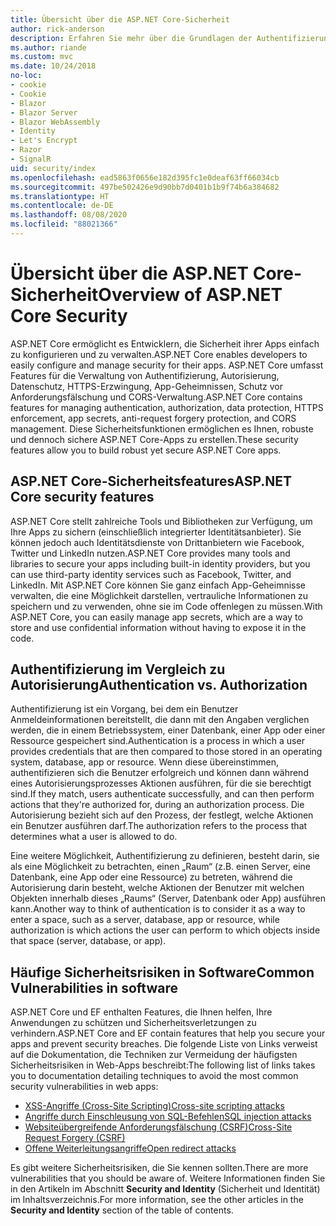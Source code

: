 ```yaml
---
title: Übersicht über die ASP.NET Core-Sicherheit
author: rick-anderson
description: Erfahren Sie mehr über die Grundlagen der Authentifizierung, Autorisierung und Sicherheit in ASP.NET Core.
ms.author: riande
ms.custom: mvc
ms.date: 10/24/2018
no-loc:
- cookie
- Cookie
- Blazor
- Blazor Server
- Blazor WebAssembly
- Identity
- Let's Encrypt
- Razor
- SignalR
uid: security/index
ms.openlocfilehash: ead5863f0656e182d395fc1e0deaf63ff66034cb
ms.sourcegitcommit: 497be502426e9d90bb7d0401b1b9f74b6a384682
ms.translationtype: HT
ms.contentlocale: de-DE
ms.lasthandoff: 08/08/2020
ms.locfileid: "88021366"
---
```

# <a name="overview-of-aspnet-core-security"></a><span data-ttu-id="371fe-103">Übersicht über die ASP.NET Core-Sicherheit</span><span class="sxs-lookup"><span data-stu-id="371fe-103">Overview of ASP.NET Core Security</span></span>

<span data-ttu-id="371fe-104">ASP.NET Core ermöglicht es Entwicklern, die Sicherheit ihrer Apps einfach zu konfigurieren und zu verwalten.</span><span class="sxs-lookup"><span data-stu-id="371fe-104">ASP.NET Core enables developers to easily configure and manage security for their apps.</span></span> <span data-ttu-id="371fe-105">ASP.NET Core umfasst Features für die Verwaltung von Authentifizierung, Autorisierung, Datenschutz, HTTPS-Erzwingung, App-Geheimnissen, Schutz vor Anforderungsfälschung und CORS-Verwaltung.</span><span class="sxs-lookup"><span data-stu-id="371fe-105">ASP.NET Core contains features for managing authentication, authorization, data protection, HTTPS enforcement, app secrets, anti-request forgery protection, and CORS management.</span></span> <span data-ttu-id="371fe-106">Diese Sicherheitsfunktionen ermöglichen es Ihnen, robuste und dennoch sichere ASP.NET Core-Apps zu erstellen.</span><span class="sxs-lookup"><span data-stu-id="371fe-106">These security features allow you to build robust yet secure ASP.NET Core apps.</span></span>

## <a name="aspnet-core-security-features"></a><span data-ttu-id="371fe-107">ASP.NET Core-Sicherheitsfeatures</span><span class="sxs-lookup"><span data-stu-id="371fe-107">ASP.NET Core security features</span></span>

<span data-ttu-id="371fe-108">ASP.NET Core stellt zahlreiche Tools und Bibliotheken zur Verfügung, um Ihre Apps zu sichern (einschließlich integrierter Identitätsanbieter). Sie können jedoch auch Identitätsdienste von Drittanbietern wie Facebook, Twitter und LinkedIn nutzen.</span><span class="sxs-lookup"><span data-stu-id="371fe-108">ASP.NET Core provides many tools and libraries to secure your apps including built-in identity providers, but you can use third-party identity services such as Facebook, Twitter, and LinkedIn.</span></span> <span data-ttu-id="371fe-109">Mit ASP.NET Core können Sie ganz einfach App-Geheimnisse verwalten, die eine Möglichkeit darstellen, vertrauliche Informationen zu speichern und zu verwenden, ohne sie im Code offenlegen zu müssen.</span><span class="sxs-lookup"><span data-stu-id="371fe-109">With ASP.NET Core, you can easily manage app secrets, which are a way to store and use confidential information without having to expose it in the code.</span></span>

## <a name="authentication-vs-authorization"></a><span data-ttu-id="371fe-110">Authentifizierung im Vergleich zu Autorisierung</span><span class="sxs-lookup"><span data-stu-id="371fe-110">Authentication vs. Authorization</span></span>

<span data-ttu-id="371fe-111">Authentifizierung ist ein Vorgang, bei dem ein Benutzer Anmeldeinformationen bereitstellt, die dann mit den Angaben verglichen werden, die in einem Betriebssystem, einer Datenbank, einer App oder einer Ressource gespeichert sind.</span><span class="sxs-lookup"><span data-stu-id="371fe-111">Authentication is a process in which a user provides credentials that are then compared to those stored in an operating system, database, app or resource.</span></span> <span data-ttu-id="371fe-112">Wenn diese übereinstimmen, authentifizieren sich die Benutzer erfolgreich und können dann während eines Autorisierungsprozesses Aktionen ausführen, für die sie berechtigt sind.</span><span class="sxs-lookup"><span data-stu-id="371fe-112">If they match, users authenticate successfully, and can then perform actions that they're authorized for, during an authorization process.</span></span> <span data-ttu-id="371fe-113">Die Autorisierung bezieht sich auf den Prozess, der festlegt, welche Aktionen ein Benutzer ausführen darf.</span><span class="sxs-lookup"><span data-stu-id="371fe-113">The authorization refers to the process that determines what a user is allowed to do.</span></span>

<span data-ttu-id="371fe-114">Eine weitere Möglichkeit, Authentifizierung zu definieren, besteht darin, sie als eine Möglichkeit zu betrachten, einen „Raum“ (z.B. einen Server, eine Datenbank, eine App oder eine Ressource) zu betreten, während die Autorisierung darin besteht, welche Aktionen der Benutzer mit welchen Objekten innerhalb dieses „Raums“ (Server, Datenbank oder App) ausführen kann.</span><span class="sxs-lookup"><span data-stu-id="371fe-114">Another way to think of authentication is to consider it as a way to enter a space, such as a server, database, app or resource, while authorization is which actions the user can perform to which objects inside that space (server, database, or app).</span></span>

## <a name="common-vulnerabilities-in-software"></a><span data-ttu-id="371fe-115">Häufige Sicherheitsrisiken in Software</span><span class="sxs-lookup"><span data-stu-id="371fe-115">Common Vulnerabilities in software</span></span>

<span data-ttu-id="371fe-116">ASP.NET Core und EF enthalten Features, die Ihnen helfen, Ihre Anwendungen zu schützen und Sicherheitsverletzungen zu verhindern.</span><span class="sxs-lookup"><span data-stu-id="371fe-116">ASP.NET Core and EF contain features that help you secure your apps and prevent security breaches.</span></span> <span data-ttu-id="371fe-117">Die folgende Liste von Links verweist auf die Dokumentation, die Techniken zur Vermeidung der häufigsten Sicherheitsrisiken in Web-Apps beschreibt:</span><span class="sxs-lookup"><span data-stu-id="371fe-117">The following list of links takes you to documentation detailing techniques to avoid the most common security vulnerabilities in web apps:</span></span>

* [<span data-ttu-id="371fe-118">XSS-Angriffe (Cross-Site Scripting)</span><span class="sxs-lookup"><span data-stu-id="371fe-118">Cross-site scripting attacks</span></span>](xref:security/cross-site-scripting)
* [<span data-ttu-id="371fe-119">Angriffe durch Einschleusung von SQL-Befehlen</span><span class="sxs-lookup"><span data-stu-id="371fe-119">SQL injection attacks</span></span>](/ef/core/querying/raw-sql)
* [<span data-ttu-id="371fe-120">Websiteübergreifende Anforderungsfälschung (CSRF)</span><span class="sxs-lookup"><span data-stu-id="371fe-120">Cross-Site Request Forgery (CSRF)</span></span>](xref:security/anti-request-forgery)
* [<span data-ttu-id="371fe-121">Offene Weiterleitungsangriffe</span><span class="sxs-lookup"><span data-stu-id="371fe-121">Open redirect attacks</span></span>](xref:security/preventing-open-redirects)

<span data-ttu-id="371fe-122">Es gibt weitere Sicherheitsrisiken, die Sie kennen sollten.</span><span class="sxs-lookup"><span data-stu-id="371fe-122">There are more vulnerabilities that you should be aware of.</span></span> <span data-ttu-id="371fe-123">Weitere Informationen finden Sie in den Artikeln im Abschnitt **Security and Identity** (Sicherheit und Identität) im Inhaltsverzeichnis.</span><span class="sxs-lookup"><span data-stu-id="371fe-123">For more information, see the other articles in the **Security and Identity** section of the table of contents.</span></span>
